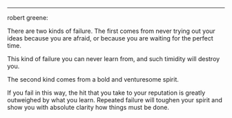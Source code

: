 

---

robert greene:

There are two kinds of failure. The first comes from never trying out your ideas because you are afraid, or because you are waiting for the perfect time. 

This kind of failure you can never learn from, and such timidity will destroy you. 

The second kind comes from a bold and venturesome spirit. 

If you fail in this way, the hit that you take to your reputation is greatly outweighed by what you learn. Repeated failure will toughen your spirit and show you with absolute clarity how things must be done.